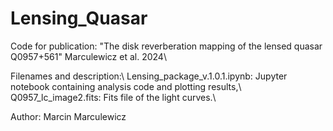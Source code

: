# Lensing_Quasar
Code for publication: "The disk reverberation mapping of the lensed quasar Q0957+561" Marculewicz et al. 2024\\

Filenames and description:\\
Lensing_package_v.1.0.1.ipynb: Jupyter notebook containing analysis code and plotting results,\\
Q0957_lc_image2.fits: Fits file of the light curves.\\

Author: Marcin Marculewicz

